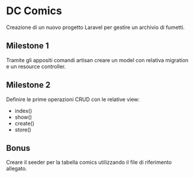 # DC Comics

Creazione di un nuovo progetto Laravel per gestire un archivio di fumetti.

## Milestone 1

Tramite gli appositi comandi artisan creare un model con relativa migration e un resource controller.

## Milestone 2

Definire le prime operazioni CRUD con le relative view:

-   index()
-   show()
-   create()
-   store()

## Bonus

Creare il seeder per la tabella comics utilizzando il file di riferimento allegato.
